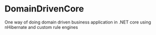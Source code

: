 # DomainDrivenCore
One way of doing domain driven business application in .NET core using nHibernate and custom rule engines
